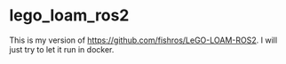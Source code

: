 # lego_loam_ros2
This is my version of https://github.com/fishros/LeGO-LOAM-ROS2. I will just try to let it run in docker.
